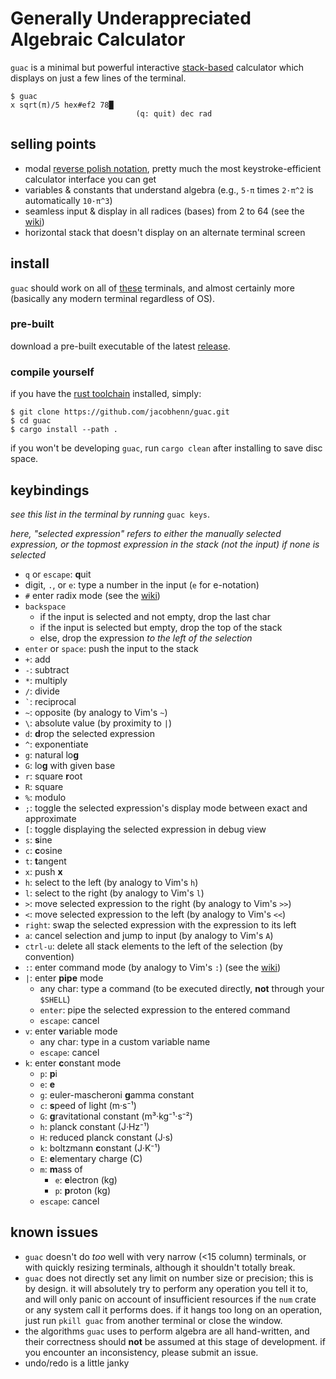 # Generally Underappreciated Algebraic Calculator

`guac` is a minimal but powerful interactive [stack-based](https://en.wikipedia.org/wiki/Reverse_Polish_notation) calculator which displays on just a few lines of the terminal.

```
$ guac
x sqrt(π)/5 hex#ef2 78█
                            (q: quit) dec rad
```

## selling points

- modal [reverse polish notation](https://en.wikipedia.org/wiki/Reverse_Polish_notation), pretty much the most keystroke-efficient calculator interface you can get
- variables & constants that understand algebra (e.g., `5·π` times `2·π^2` is automatically `10·π^3`)
- seamless input & display in all radices (bases) from 2 to 64 (see the [wiki](https://github.com/jacobhenn/guac/wiki/radices))
- horizontal stack that doesn't display on an alternate terminal screen

## install

`guac` should work on all of [these](https://github.com/crossterm-rs/crossterm#tested-terminals) terminals, and almost certainly more (basically any modern terminal regardless of OS).

### pre-built

download a pre-built executable of the latest [release](https://github.com/jacobhenn/guac/releases).

### compile yourself

if you have the [rust toolchain](https://www.rust-lang.org/tools/install) installed, simply:

```
$ git clone https://github.com/jacobhenn/guac.git
$ cd guac
$ cargo install --path .
```

if you won't be developing `guac`, run `cargo clean` after installing to save disc space.

## keybindings

*see this list in the terminal by running* `guac keys`.

*here, "selected expression" refers to either the manually selected expression, or the topmost expression in the stack (not the input) if none is selected*

- `q` or `escape`: **q**uit
- digit, `.`, or `e`: type a number in the input (`e` for e-notation)
- `#` enter radix mode (see the [wiki](https://github.com/jacobhenn/guac/wiki/radices))
- `backspace`
	- if the input is selected and not empty, drop the last char
	- if the input is selected but empty, drop the top of the stack
	- else, drop the expression *to the left of the selection*
- `enter` or `space`: push the input to the stack
- `+`: add
- `-`: subtract
- `*`: multiply
- `/`: divide
- `` ` ``: reciprocal
- `~`: opposite (by analogy to Vim's `~`)
- `\`: absolute value (by proximity to `|`)
- `d`: **d**rop the selected expression
- `^`: exponentiate
- `g`: natural lo**g**
- `G`: lo**g** with given base
- `r`: square **r**oot
- `R`: square
- `%`: modulo
- `;`: toggle the selected expression's display mode between exact and approximate
- `[`: toggle displaying the selected expression in debug view
- `s`: **s**ine
- `c`: **c**osine
- `t`: **t**angent
- `x`: push **x**
- `h`: select to the left (by analogy to Vim's `h`)
- `l`: select to the right (by analogy to Vim's `l`)
- `>`: move selected expression to the right (by analogy to Vim's `>>`)
- `<`: move selected expression to the left (by analogy to Vim's `<<`)
- `right`: swap the selected expression with the expression to its left
- `a`: cancel selection and jump to input (by analogy to Vim's `A`)
- `ctrl-u`: delete all stack elements to the left of the selection (by convention)
- `:`: enter command mode (by analogy to Vim's `:`) (see the [wiki](https://github.com/jacobhenn/guac/wiki/commands))
- `|`: enter **pipe** mode
    - any char: type a command (to be executed directly, **not** through your `$SHELL`)
    - `enter`: pipe the selected expression to the entered command
    - `escape`: cancel
- `v`: enter **v**ariable mode
    - any char: type in a custom variable name
    - `escape`: cancel
- `k`: enter **c**onstant mode
    - `p`: **p**i
    - `e`: **e**
    - `g`: euler-mascheroni **g**amma constant
    - `c`: **s**peed of light (m·s⁻¹)
    - `G`: **g**ravitational constant (m³·kg⁻¹·s⁻²)
    - `h`: planck constant (J·Hz⁻¹)
    - `H`: reduced planck constant (J·s)
    - `k`: boltzmann **c**onstant (J·K⁻¹)
    - `E`: **e**lementary charge (C)
    - `m`: **m**ass of
        - `e`: **e**lectron (kg)
        - `p`: **p**roton (kg)
    - `escape`: cancel

## known issues

- `guac` doesn't do *too* well with very narrow (<15 column) terminals, or with quickly resizing terminals, although it shouldn't totally break.
- `guac` does not directly set any limit on number size or precision; this is by design. it will absolutely try to perform any operation you tell it to, and will only panic on account of insufficient resources if the `num` crate or any system call it performs does. if it hangs too long on an operation, just run `pkill guac` from another terminal or close the window.
- the algorithms `guac` uses to perform algebra are all hand-written, and their correctness should **not** be assumed at this stage of development. if you encounter an inconsistency, please submit an issue.
- undo/redo is a little janky
